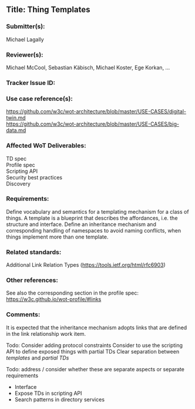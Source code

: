 ## Title: Thing Templates

### Submitter(s): 

Michael Lagally

### Reviewer(s):

Michael McCool, Sebastian Käbisch, Michael Koster, Ege Korkan, ...

### Tracker Issue ID:

<please leave blank>

### Use case reference(s):

https://github.com/w3c/wot-architecture/blob/master/USE-CASES/digital-twin.md   
https://github.com/w3c/wot-architecture/blob/master/USE-CASES/big-data.md

### Affected WoT Deliverables:

TD spec  
Profile spec  
Scripting API   
Security best practices  
Discovery  

### Requirements:

Define vocabulary and semantics for a templating mechanism for a class of things.
A template is a blueprint that describes the affordances, i.e. the structure and interface.
Define an inheritance mechanism and corresponding handling of namespaces to avoid naming conflicts,
when things implement more than one template.


### Related standards:

Additional Link Relation Types (https://tools.ietf.org/html/rfc6903)

### Other references:

See also the corresponding section in the profile spec:
https://w3c.github.io/wot-profile/#links

### Comments:

It is expected that the inheritance mechanism adopts links that are defined in the link relationship work item.

Todo: Consider adding protocol constraints
Consider to use the scripting API to define exposed things with partial TDs
Clear separation between *templates* and *partial TDs*

Todo: 
address / consider whether these are separate aspects or separate requirements
- Interface
- Expose TDs in scripting API
- Search patterns in directory services



